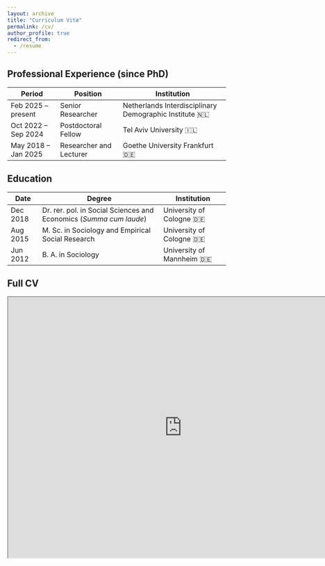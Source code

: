 ```yaml
---
layout: archive
title: "Curriculum Vitæ"
permalink: /cv/
author_profile: true
redirect_from:
  - /resume
---
```


Professional Experience (since PhD)
------

| Period               | Position               | Institution                                                                                                                        |
|----------------------|------------------------|-----------------------------------------------------------------------------------------------------------------------------------------------|
| Feb 2025 – present   | Senior Researcher      | Netherlands Interdisciplinary Demographic Institute 🇳🇱                                                 |
| Oct 2022 – Sep 2024  | Postdoctoral Fellow    | Tel Aviv University 🇮🇱                                                                                                                     |
| May 2018 – Jan 2025  | Researcher and Lecturer | Goethe University Frankfurt 🇩🇪                                                                                                             |

Education
------

| Date         | Degree                                                      | Institution           |
|--------------|-------------------------------------------------------------|---------------------------------|
| Dec 2018     | Dr. rer. pol. in Social Sciences and Economics (*Summa cum laude*) | University of Cologne 🇩🇪    |
| Aug 2015     | M. Sc. in Sociology and Empirical Social Research           | University of Cologne 🇩🇪     |
| Jun 2012     | B. A. in Sociology                                          | University of Mannheim 🇩🇪    |

Full CV
------

<iframe src="https://czymara.com/cv/cczymara_cv.pdf" width="800" height="600"></iframe>
